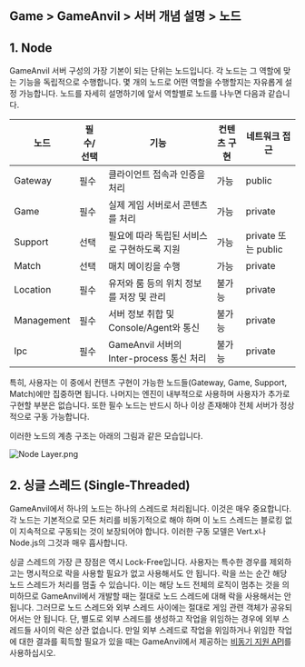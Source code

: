 ## Game > GameAnvil > 서버 개념 설명 > 노드

## 1. Node

GameAnvil 서버 구성의 가장 기본이 되는 단위는 노드입니다. 각 노드는 그 역할에 맞는 기능을 독립적으로 수행합니다.  몇 개의 노드로 어떤 역할을 수행할지는 자유롭게 설정 가능합니다. 노드를 자세히 설명하기에 앞서 역할별로 노드를 나누면 다음과 같습니다. 

| 노드       | 필수/선택 | 기능                                        | 컨텐츠 구현 | 네트워크 접근       |
| ---------- | --------- | ------------------------------------------- | ----------- | ------------------- |
| Gateway    | 필수      | 클라이언트 접속과 인증을 처리               | 가능        | public              |
| Game       | 필수      | 실제 게임 서버로서 콘텐츠를 처리            | 가능        | private             |
| Support    | 선택      | 필요에 따라 독립된 서비스로 구현하도록 지원 | 가능        | private 또는 public |
| Match      | 선택      | 매치 메이킹을 수행                          | 가능        | private             |
| Location   | 필수      | 유저와 룸 등의 위치 정보를 저장 및 관리     | 불가능      | private             |
| Management | 필수      | 서버 정보 취합 및 Console/Agent와 통신      | 불가능      | private             |
| Ipc        | 필수      | GameAnvil 서버의 Inter-process 통신 처리    | 불가능      | private             |

특히, 사용자는 이 중에서 컨텐츠 구현이 가능한 노드들(Gateway, Game, Support, Match)에만 집중하면 됩니다. 나머지는 엔진이 내부적으로 사용하며 사용자가 추가로 구현할 부분은 없습니다. 또한 필수 노드는 반드시 하나 이상 존재해야 전체 서버가 정상적으로 구동 가능합니다.

이러한 노드의 계층 구조는 아래의 그림과 같은 모습입니다.

![Node Layer.png](http://static.toastoven.net/prod_gameanvil/images/NodeLayer.png)



## 2. 싱글 스레드 (Single-Threaded)

GameAnvil에서 하나의 노드는 하나의 스레드로 처리됩니다. 이것은 매우 중요합니다. 각 노드는 기본적으로 모든 처리를 비동기적으로 해야 하며 이 노드 스레드는 블로킹 없이 지속적으로 구동되는 것이 보장되어야 합니다. 이러한 구동 모델은 Vert.x나 Node.js의 그것과 매우 흡사합니다.

싱글 스레드의 가장 큰 장점은 역시 Lock-Free입니다. 사용자는 특수한 경우를 제외하고는 명시적으로 락을 사용할 필요가 없고 사용해서도 안 됩니다. 락을 쓰는 순간 해당 노드 스레드가 처리를 멈출 수 있습니다. 이는 해당 노드 전체의 로직이 멈추는 것을 의미하므로 GameAnvil에서 개발할 때는 절대로 노드 스레드에 대해 락을 사용해서는 안됩니다. 그러므로 노드 스레드와 외부 스레드 사이에는 절대로 게임 관련 객체가 공유되어서는 안 됩니다. 단, 별도로 외부 스레드를 생성하고 작업을 위임하는 경우에 외부 스레드들 사이의 락은 상관 없습니다. 만일 외부 스레드로 작업을 위임하거나 위임한 작업에 대한 결과를 획득할 필요가 있을 때는 GameAnvil에서 제공하는 [비동기 지원 API](https://alpha-docs.toast.com/ko/Game/GameAnvil/ko/server-3-implementation/#12-api)를 사용하십시오.

